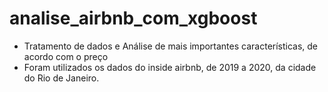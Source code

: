 # analise_airbnb_com_xgboost
- Tratamento de dados e Análise de mais importantes características, de acordo com o preço
- Foram utilizados os dados do inside airbnb, de 2019 a 2020, da cidade do Rio de Janeiro.
